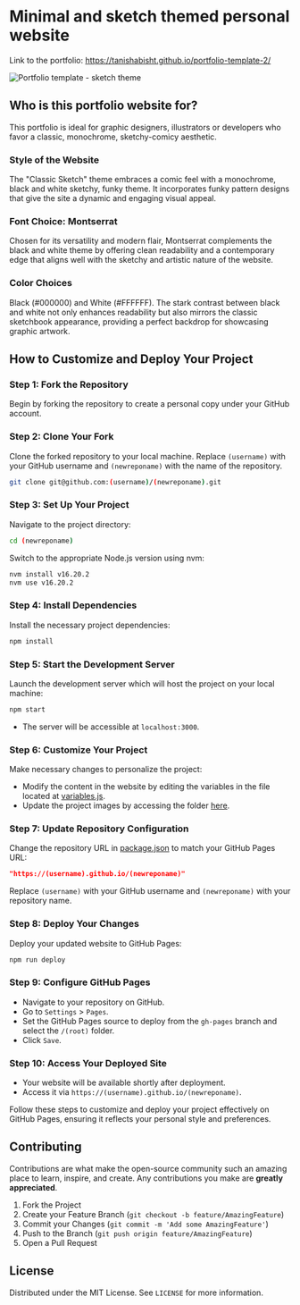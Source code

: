 # Minimal and sketch themed personal website
Link to the portfolio: https://tanishabisht.github.io/portfolio-template-2/

![Portfolio template - sketch theme](demo/demo.gif)

## Who is this portfolio website for?
This portfolio is ideal for graphic designers, illustrators or developers who favor a classic, monochrome, sketchy-comicy aesthetic. 

### Style of the Website
The "Classic Sketch" theme embraces a comic feel with a monochrome, black and white sketchy, funky theme. It incorporates funky pattern designs that give the site a dynamic and engaging visual appeal.

### Font Choice: Montserrat
Chosen for its versatility and modern flair, Montserrat complements the black and white theme by offering clean readability and a contemporary edge that aligns well with the sketchy and artistic nature of the website.

### Color Choices
Black (#000000) and White (#FFFFFF). The stark contrast between black and white not only enhances readability but also mirrors the classic sketchbook appearance, providing a perfect backdrop for showcasing graphic artwork.

## How to Customize and Deploy Your Project

### Step 1: Fork the Repository
Begin by forking the repository to create a personal copy under your GitHub account.

### Step 2: Clone Your Fork
Clone the forked repository to your local machine. Replace `(username)` with your GitHub username and `(newreponame)` with the name of the repository.
```bash
git clone git@github.com:(username)/(newreponame).git
```

### Step 3: Set Up Your Project
Navigate to the project directory:
```bash
cd (newreponame)
```

Switch to the appropriate Node.js version using nvm:
```bash
nvm install v16.20.2
nvm use v16.20.2
```

### Step 4: Install Dependencies
Install the necessary project dependencies:
```bash
npm install
```

### Step 5: Start the Development Server
Launch the development server which will host the project on your local machine:
```bash
npm start
```
- The server will be accessible at `localhost:3000`.

### Step 6: Customize Your Project
Make necessary changes to personalize the project:
- Modify the content in the website by editing the variables in the file located at [variables.js](/src/Content/variables.js).
- Update the project images by accessing the folder [here](/src/Images/ProjectImgs/).

### Step 7: Update Repository Configuration
Change the repository URL in [package.json](/package.json) to match your GitHub Pages URL:
```json
"https://(username).github.io/(newreponame)"
```
Replace `(username)` with your GitHub username and `(newreponame)` with your repository name.

### Step 8: Deploy Your Changes
Deploy your updated website to GitHub Pages:
```bash
npm run deploy
```

### Step 9: Configure GitHub Pages
- Navigate to your repository on GitHub.
- Go to `Settings` > `Pages`.
- Set the GitHub Pages source to deploy from the `gh-pages` branch and select the `/(root)` folder.
- Click `Save`.

### Step 10: Access Your Deployed Site
- Your website will be available shortly after deployment.
- Access it via `https://(username).github.io/(newreponame)`.

Follow these steps to customize and deploy your project effectively on GitHub Pages, ensuring it reflects your personal style and preferences.

## Contributing
Contributions are what make the open-source community such an amazing place to learn, inspire, and create. Any contributions you make are **greatly appreciated**.
1. Fork the Project
2. Create your Feature Branch (`git checkout -b feature/AmazingFeature`)
3. Commit your Changes (`git commit -m 'Add some AmazingFeature'`)
4. Push to the Branch (`git push origin feature/AmazingFeature`)
5. Open a Pull Request

## License
Distributed under the MIT License. See `LICENSE` for more information.